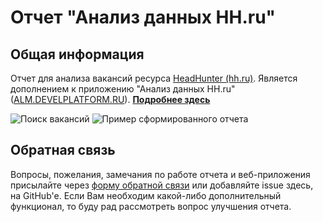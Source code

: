 # Отчет "Анализ данных HH.ru"

## Общая информация

Отчет для анализа вакансий ресурса [HeadHunter (hh.ru)](https://hh.ru/). Является дополнением к приложению "Анализ данных HH.ru" ([ALM.DEVELPLATFORM.RU](http://alm.develplatform.ru/)). **[Подробнее здесь](http://www.develplatform.ru/OneC/Development/ReportsAndTreatments/DataAnalysisHHru)**

![Поиск вакансий](http://www.develplatform.ru/media/ea8d93f8-a00f-489d-b598-dfb555f60c5d/SD0Rgw/DevelPlatform/OneC/Development/ReportsAndTreatments/%D0%9E%D1%82%D1%87%D0%B5%D1%82%D1%8B/%D0%90%D0%BD%D0%B0%D0%BB%D0%B8%D0%B7%20%D0%B4%D0%B0%D0%BD%D0%BD%D1%8B%D1%85%20HH.ru/%D0%A1%D1%82%D1%80%D0%BE%D0%BA%D0%B0%20%D0%BF%D0%BE%D0%B8%D1%81%D0%BA%D0%B0.png)
![Пример сформированного отчета](http://www.develplatform.ru/media/97391461-3186-4c97-8f4a-38d77c155856/voaEhw/DevelPlatform/OneC/Development/ReportsAndTreatments/%D0%9E%D1%82%D1%87%D0%B5%D1%82%D1%8B/%D0%90%D0%BD%D0%B0%D0%BB%D0%B8%D0%B7%20%D0%B4%D0%B0%D0%BD%D0%BD%D1%8B%D1%85%20HH.ru/%D0%A2%D0%B0%D0%B1%D0%BB%D0%B8%D1%86%D0%B0%20%D0%BE%D1%82%D1%87%D0%B5%D1%82%D0%B0.PNG)

## Обратная связь

Вопросы, пожелания, замечания по работе отчета и веб-приложения присылайте через [форму обратной связи](http://www.develplatform.ru/About-us/Contact-us?messageSubject=1%D0%A1:%D0%90%D0%BD%D0%B0%D0%BB%D0%B8%D0%B7%20%D0%B4%D0%B0%D0%BD%D0%BD%D1%8B%D1%85%20HH.ru) или добавляйте issue здесь, на GitHub'e. Если Вам необходим какой-либо дополнительный функционал, то буду рад рассмотреть вопрос улучшения отчета.
